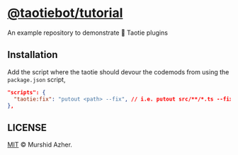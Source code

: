 # [@taotiebot/tutorial](https://github.com/taotiebot/tutorial)

An example repository to demonstrate 🐲 Taotie plugins

## Installation

Add the script where the taotie should devour the codemods from using the `package.json` script,

```json
"scripts": {
  "taotie:fix": "putout <path> --fix", // i.e. putout src/**/*.ts --fix
},
```

## LICENSE

[MIT](./LICENSE) © Murshid Azher.
